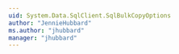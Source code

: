 ```yaml
---
uid: System.Data.SqlClient.SqlBulkCopyOptions
author: "JennieHubbard"
ms.author: "jhubbard"
manager: "jhubbard"
---
```

